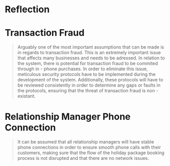 # Reflection 
# Transaction Fraud
> Arguably one of the most important assumptions that can be made is in regards to transaction fraud. This is an extremely important issue that affects many businesses and needs to be adressed. In relation to the system, there is potential for transaction fraud to be commited through in - phone purchases. In order to eliminate this issue, meticulous security protocols have to be implemented during the development of the system. Additionally, these protocols will have to be reviewed consistently in order to determine any gaps or faults in the protocols, ensuring that the threat of transaction fraud is non - existant.
# Relationship Manager Phone Connection
> It can be assumed that all relationship managers will have stable phone connections in order to ensure smooth phone calls with their customers, making sure that the flow of the holiday package booking process is not disrupted and that there are no network issues.
